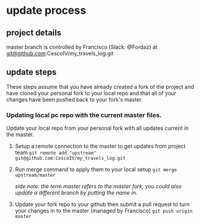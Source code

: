# update process 

## project details
master branch is controlled by Francisco (Slack: @Fordaz) at git@github.com:CescoIV/my_travels_log.git


## update steps

These steps assume that you have already created a fork of the project and have cloned your personal fork to your local repo and that all of your changes have been pushed back to your fork's master. 

### Updating local pc repo with the current master files. 
Update your local repo from your personal fork with all updates current in the master. 

1. Setup a remote connection to the master to get updates from project team
    ```git remote add "upstream" git@github.com:CescoIV/my_travels_log.git```

2. Run merge command to apply them to your local setup
    ```git merge upstream/master```

    *side note: the term master refers to the master fork, you could also update a different branch by putting the name in.*

3. Update your fork repo to your github then submit a pull request to turn your changes in to the master (managed by Francisco)
    ```git push origin master```


